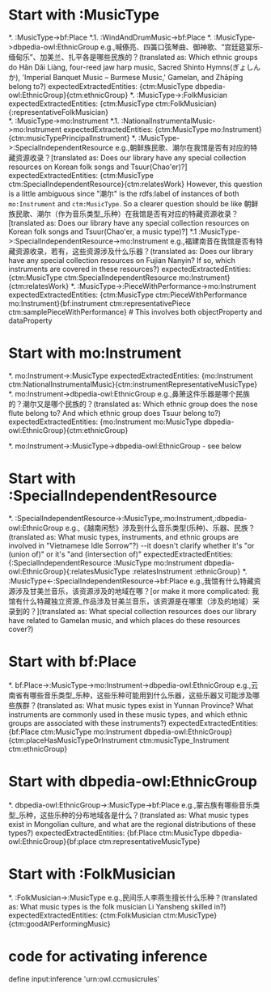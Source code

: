 # Start with :MusicType
*. :MusicType->bf:Place
    *.1. :WindAndDrumMusic->bf:Place
*. :MusicType->dbpedia-owl:EthnicGroup
    e.g.,喊傣亮、四簧口弦琴曲、御神歌、“宫廷筵宴乐-缅甸乐”、加美兰、扎平各是哪些民族的？(translated as: Which ethnic groups do Hǎn Dǎi Liàng, four-reed jaw harp music, Sacred Shinto Hymns(ぎょしんか), 'Imperial Banquet Music – Burmese Music,' Gamelan, and Zhāpíng belong to?)
    expectedExtractedEntities: {ctm:MusicType dbpedia-owl:EthnicGroup}{ctm:ethnicGroup}
*. :MusicType->:FolkMusician
    expectedExtractedEntities: {ctm:MusicType ctm:FolkMusician}{:representativeFolkMusician}     
*. :MusicType->mo:Instrument
    *.1. :NationalInstrumentalMusic->mo:Instrument
        expectedExtractedEntities: {ctm:MusicType mo:Instrument}{ctm:musicTypePrincipalInstrument}
*. :MusicType->:SpecialIndependentResource
    e.g.,朝鲜族民歌、潮尔在我馆是否有对应的特藏资源收录？[translated as: Does our library have any special collection resources on Korean folk songs and Tsuur(Chao'er)?]
        expectedExtractedEntities: {ctm:MusicType ctm:SpecialIndependentResource}{ctm:relatesWork}
        However, this question is a little ambiguous since "潮尔" is the rdfs:label of instances of both `mo:Instrument` and `ctm:MusicType`. So a clearer question should be like 朝鲜族民歌、潮尔（作为音乐类型_乐种）在我馆是否有对应的特藏资源收录？[translated as: Does our library have any special collection resources on Korean folk songs and Tsuur(Chao'er, a music type)?]
    *.1 :MusicType->:SpecialIndependentResource->mo:Instrument
        e.g.,福建南音在我馆是否有特藏资源收录，若有，这些资源涉及什么乐器？(translated as: Does our library have any special collection resources on Fujian Nanyin? If so, which instruments are covered in these resources?)
        expectedExtractedEntities: {ctm:MusicType ctm:SpecialIndependentResource mo:Instrument}{ctm:relatesWork}
*. :MusicType->:PieceWithPerformance->mo:Instrument
    expectedExtractedEntities: {ctm:MusicType ctm:PieceWithPerformance mo:Instrument}{bf:instrument ctm:representativePiece ctm:samplePieceWithPerformance} # This involves both objectProperty and dataProperty

# Start with mo:Instrument
*. mo:Instrument->:MusicType
    expectedExtractedEntities: {mo:Instrument ctm:NationalInstrumentalMusic}{ctm:instrumentRepresentativeMusicType}
*. mo:Instrument->dbpedia-owl:EthnicGroup
    e.g.,鼻箫这件乐器是哪个民族的？潮尔又是哪个民族的？(translated as: Which ethnic group does the nose flute belong to? And which ethnic group does Tsuur belong to?)
    expectedExtractedEntities: {mo:Instrument mo:MusicType dbpedia-owl:EthnicGroup}{ctm:ethnicGroup}
    
*. mo:Instrument->:MusicType->dbpedia-owl:EthnicGroup - see below

# Start with :SpecialIndependentResource
*. :SpecialIndependentResource->:MusicType,:mo:Instrument,:dbpedia-owl:EthnicGroup
    e.g.,《越南闲愁》涉及到什么音乐类型(乐种)、乐器、民族？(translated as: What music types, instruments, and ethnic groups are involved in "Vietnamese Idle Sorrow"?)
    --it doesn't clarify whether it's "or (union of)" or it's "and (intersection of)"
    expectedExtractedEntities: {:SpecialIndependentResource :MusicType mo:Instrument dbpedia-owl:EthnicGroup}{:relatesMusicType :relatesInstrument :ethnicGroup}
*. :MusicType<-:SpecialIndependentResource->bf:Place
    e.g.,我馆有什么特藏资源涉及甘美兰音乐，该资源涉及的地域在哪？[or make it more complicated: 我馆有什么特藏独立资源_作品涉及甘美兰音乐，该资源是在哪里（涉及的地域）采录到的？](translated as: What special collection resources does our library have related to Gamelan music, and which places do these resources cover?)

# Start with bf:Place
*. bf:Place->:MusicType->mo:Instrument->dbpedia-owl:EthnicGroup
    e.g.,云南省有哪些音乐类型_乐种，这些乐种可能用到什么乐器，这些乐器又可能涉及哪些族群？(translated as: What music types exist in Yunnan Province? What instruments are commonly used in these music types, and which ethnic groups are associated with these instruments?)
    expectedExtractedEntities: {bf:Place ctm:MusicType mo:Instrument dbpedia-owl:EthnicGroup}{ctm:placeHasMusicTypeOrInstrument ctm:musicType_Instrument ctm:ethnicGroup}

# Start with dbpedia-owl:EthnicGroup
*. dbpedia-owl:EthnicGroup->:MusicType->bf:Place
    e.g.,蒙古族有哪些音乐类型_乐种，这些乐种的分布地域各是什么？(translated as: What music types exist in Mongolian culture, and what are the regional distributions of these types?)
    expectedExtractedEntities: {bf:Place ctm:MusicType dbpedia-owl:EthnicGroup}{bf:place ctm:representativeMusicType}

# Start with :FolkMusician
*. :FolkMusician->:MusicType
    e.g.,民间乐人李燕生擅长什么乐种？(translated as: What music types is the folk musician Li Yansheng skilled in?)
    expectedExtractedEntities: {ctm:FolkMusician ctm:MusicType}{ctm:goodAtPerformingMusic}


# code for activating inference 
define input:inference 'urn:owl.ccmusicrules'